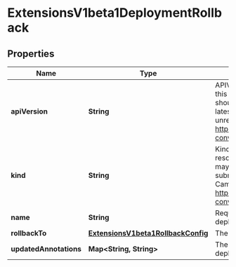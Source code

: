 
# ExtensionsV1beta1DeploymentRollback

## Properties
Name | Type | Description | Notes
------------ | ------------- | ------------- | -------------
**apiVersion** | **String** | APIVersion defines the versioned schema of this representation of an object. Servers should convert recognized schemas to the latest internal value, and may reject unrecognized values. More info: http://releases.k8s.io/HEAD/docs/devel/api-conventions.md#resources |  [optional]
**kind** | **String** | Kind is a string value representing the REST resource this object represents. Servers may infer this from the endpoint the client submits requests to. Cannot be updated. In CamelCase. More info: http://releases.k8s.io/HEAD/docs/devel/api-conventions.md#types-kinds |  [optional]
**name** | **String** | Required: This must match the Name of a deployment. | 
**rollbackTo** | [**ExtensionsV1beta1RollbackConfig**](ExtensionsV1beta1RollbackConfig.md) | The config of this deployment rollback. | 
**updatedAnnotations** | **Map&lt;String, String&gt;** | The annotations to be updated to a deployment |  [optional]



